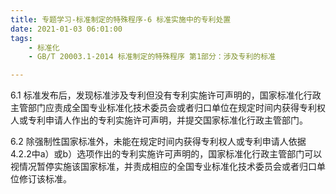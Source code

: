 ```yaml
---
title: 专题学习-标准制定的特殊程序-6 标准实施中的专利处置
date: 2021-01-03 06:01:00
tags: 
	- 标准化
	- GB/T 20003.1-2014 标准制定的特殊程序 第1部分：涉及专利的标准

---
```




6.1 标准发布后，发现标准涉及专利但没有专利实施许可声明的，国家标准化行政主管部门应责成全国专业标准化技术委员会或者归口单位在规定时间内获得专利权人或专利申请人作出的专利实施许可声明，并提交国家标准化行政主管部门。

6.2 除强制性国家标准外，未能在规定时间内获得专利权人或专利申请人依据4.2.2中a）或b）选项作出的专利实施许可声明的，国家标准化行政主管部门可以视情况暂停实施该国家标准，并责成相应的全国专业标准化技术委员会或者归口单位修订该标准。 